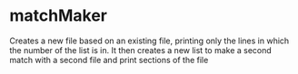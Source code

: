 # matchMaker
Creates a new file based on an existing file, printing only the lines in which the number of the list is in. It then creates a new list to make a second match with a second file and print sections of the file
